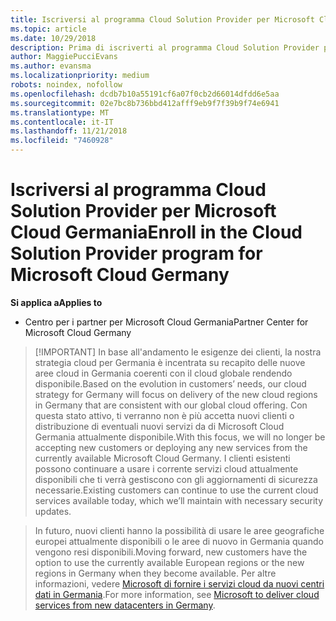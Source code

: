 ```yaml
---
title: Iscriversi al programma Cloud Solution Provider per Microsoft Cloud Germania | Centro per i partner per Microsoft Cloud Germania
ms.topic: article
ms.date: 10/29/2018
description: Prima di iscriverti al programma Cloud Solution Provider per Microsoft Cloud Germania, consulta queste informazioni sui requisiti del programma CSP.
author: MaggiePucciEvans
ms.author: evansma
ms.localizationpriority: medium
robots: noindex, nofollow
ms.openlocfilehash: dcdb7b10a55191cf6a07f0cb2d66014dfdd6e5aa
ms.sourcegitcommit: 02e7bc8b736bbd412afff9eb9f7f39b9f74e6941
ms.translationtype: MT
ms.contentlocale: it-IT
ms.lasthandoff: 11/21/2018
ms.locfileid: "7460928"
---
```

# <a name="enroll-in-the-cloud-solution-provider-program-for-microsoft-cloud-germany"></a><span data-ttu-id="59af2-103">Iscriversi al programma Cloud Solution Provider per Microsoft Cloud Germania</span><span class="sxs-lookup"><span data-stu-id="59af2-103">Enroll in the Cloud Solution Provider program for Microsoft Cloud Germany</span></span>

**<span data-ttu-id="59af2-104">Si applica a</span><span class="sxs-lookup"><span data-stu-id="59af2-104">Applies to</span></span>**

-  <span data-ttu-id="59af2-105">Centro per i partner per Microsoft Cloud Germania</span><span class="sxs-lookup"><span data-stu-id="59af2-105">Partner Center for Microsoft Cloud Germany</span></span>

>[!IMPORTANT] <span data-ttu-id="59af2-106">In base all'andamento le esigenze dei clienti, la nostra strategia cloud per Germania è incentrata su recapito delle nuove aree cloud in Germania coerenti con il cloud globale rendendo disponibile.</span><span class="sxs-lookup"><span data-stu-id="59af2-106">Based on the evolution in customers’ needs, our cloud strategy for Germany will focus on delivery of the new cloud regions in Germany that are consistent with our global cloud offering.</span></span> <span data-ttu-id="59af2-107">Con questa stato attivo, ti verranno non è più accetta nuovi clienti o distribuzione di eventuali nuovi servizi da di Microsoft Cloud Germania attualmente disponibile.</span><span class="sxs-lookup"><span data-stu-id="59af2-107">With this focus, we will no longer be accepting new customers or deploying any new services from the currently available Microsoft Cloud Germany.</span></span> <span data-ttu-id="59af2-108">I clienti esistenti possono continuare a usare i corrente servizi cloud attualmente disponibili che ti verrà gestiscono con gli aggiornamenti di sicurezza necessarie.</span><span class="sxs-lookup"><span data-stu-id="59af2-108">Existing customers can continue to use the current cloud services available today, which we’ll maintain with necessary security updates.</span></span>

><span data-ttu-id="59af2-109">In futuro, nuovi clienti hanno la possibilità di usare le aree geografiche europei attualmente disponibili o le aree di nuovo in Germania quando vengono resi disponibili.</span><span class="sxs-lookup"><span data-stu-id="59af2-109">Moving forward, new customers have the option to use the currently available European regions or the new regions in Germany when they become available.</span></span> <span data-ttu-id="59af2-110">Per altre informazioni, vedere [Microsoft di fornire i servizi cloud da nuovi centri dati in Germania](https://news.microsoft.com/europe/2018/08/31/microsoft-to-deliver-cloud-services-from-new-datacentres-in-germany-in-2019-to-meet-evolving-customer-needs/).</span><span class="sxs-lookup"><span data-stu-id="59af2-110">For more information, see [Microsoft to deliver cloud services from new datacenters in Germany](https://news.microsoft.com/europe/2018/08/31/microsoft-to-deliver-cloud-services-from-new-datacentres-in-germany-in-2019-to-meet-evolving-customer-needs/).</span></span>